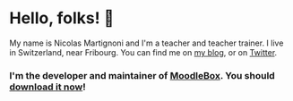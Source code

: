 # Hello, folks! :wave:

My name is Nicolas Martignoni and I'm a teacher and teacher trainer. I live in Switzerland, near Fribourg. You can find me on [my blog][blog], or on [Twitter][tw].

### I'm the developer and maintainer of [MoodleBox](https://github.com/moodlebox/moodlebox). You should [download it now](https://moodlebox.net/)!

<!--
I'm an OpenEdTech enthusiast, a [Moodle](https://moodle.org/) freak and free software person.

<a href="https://github.com/martignoni/">
  <img src="https://github-readme-stats.vercel.app/api?username=martignoni&show_icons=true&title_color=24292f&text_color=24292f&icon_color=2bbc8a" alt="Nicolas Martignoni's Github stats"/>
</a>
-->

[tw]: https://twitter.com/nmartignoni
[gh]: https://github.com/martignoni/
[blog]: https://blog.martignoni.net
